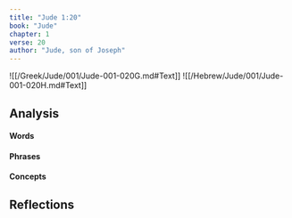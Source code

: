 ```yaml
---
title: "Jude 1:20"
book: "Jude"
chapter: 1
verse: 20
author: "Jude, son of Joseph"
---
```

![[/Greek/Jude/001/Jude-001-020G.md#Text]]
![[/Hebrew/Jude/001/Jude-001-020H.md#Text]]

## Analysis

#### Words

#### Phrases

#### Concepts

## Reflections
